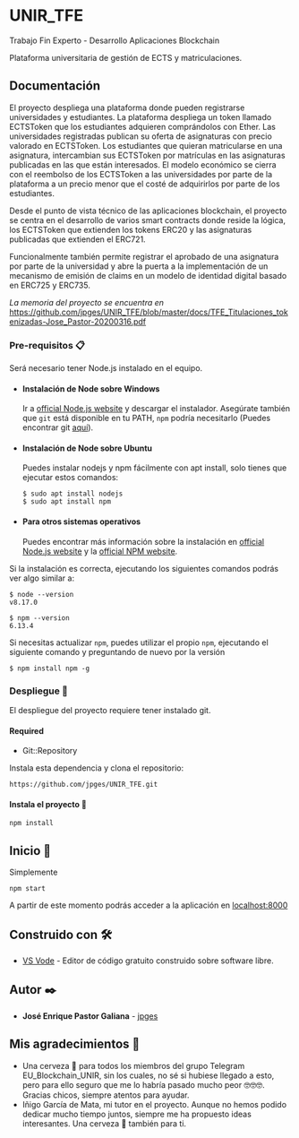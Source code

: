 # UNIR_TFE

Trabajo Fin Experto - Desarrollo Aplicaciones Blockchain

Plataforma universitaria de gestión de ECTS y matriculaciones.

## Documentación

El proyecto despliega una plataforma donde pueden registrarse universidades y estudiantes. La plataforma despliega un token
llamado ECTSToken que los estudiantes adquieren comprándolos con Ether. Las universidades registradas publican su oferta de asignaturas
con precio valorado en ECTSToken. Los estudiantes que quieran matricularse en una asignatura, intercambian sus ECTSToken por matrículas 
en las asignaturas publicadas en las que están interesados. El modelo económico se cierra con el reembolso de los ECTSToken a las 
universidades por parte de la plataforma a un precio menor que el costé de adquirirlos por parte de los estudiantes.

Desde el punto de vista técnico de las aplicaciones blockchain, el proyecto se centra en el desarrollo de varios smart contracts 
donde reside la lógica, los ECTSToken que extienden los tokens ERC20 y las asignaturas publicadas que extienden el ERC721. 

Funcionalmente también permite registrar el aprobado de una asignatura por parte de la universidad y abre la puerta a la implementación
de un mecanismo de emisión de claims en un modelo de identidad digital basado en ERC725 y ERC735.

_La memoria del proyecto se encuentra en_ 
https://github.com/jpges/UNIR_TFE/blob/master/docs/TFE_Titulaciones_tokenizadas-Jose_Pastor-20200316.pdf


### Pre-requisitos 📋

Será necesario tener Node.js instalado en el equipo.

- #### Instalación de Node sobre Windows

  Ir a [official Node.js website](https://nodejs.org/) y descargar el instalador.
Asegúrate también que `git` está disponible en tu PATH, `npm` podría necesitarlo (Puedes encontrar git [aquí](https://git-scm.com/)).

- #### Instalación de Node sobre Ubuntu

  Puedes instalar nodejs y npm fácilmente con apt install, solo tienes que ejecutar estos comandos:

      $ sudo apt install nodejs
      $ sudo apt install npm

- #### Para otros sistemas operativos
  Puedes encontrar más información sobre la instalación en [official Node.js website](https://nodejs.org/) y la [official NPM website](https://npmjs.org/).

Si la instalación es correcta, ejecutando los siguientes comandos podrás ver algo similar a: 

    $ node --version
    v8.17.0

    $ npm --version
    6.13.4

Si necesitas actualizar `npm`, puedes utilizar el propio `npm`, ejecutando el siguiente comando y preguntando de nuevo por la versión

    $ npm install npm -g

### Despliegue 🔧

El despliegue del proyecto requiere tener instalado git.

#### Required
* Git::Repository

Instala esta dependencia y clona el repositorio:
```
https://github.com/jpges/UNIR_TFE.git
```

#### Instala el proyecto :hammer:
```
npm install
```

## Inicio :rocket:

Simplemente

```
npm start
```  

A partir de este momento podrás acceder a la aplicación en [localhost:8000](http://localhost:8000)

## Construido con 🛠️

* [VS Vode](https://code.visualstudio.com/) - Editor de código gratuito construido sobre software libre.

## Autor ✒️

* **José Enrique Pastor Galiana** - [jpges](https://github.com/jpges)

## Mis agradecimientos 🎁

* Una cerveza 🍺 para todos los miembros del grupo Telegram EU_Blockchain_UNIR, sin los cuales, no sé si hubiese llegado a esto, pero para ello seguro que me lo habría pasado mucho peor 🤓🤓🤓. Gracias chicos, siempre atentos para ayudar.
* Iñigo García de Mata, mi tutor en el proyecto. Aunque no hemos podido dedicar mucho tiempo juntos, siempre me ha propuesto ideas interesantes. Una cerveza 🍺 también para ti.
